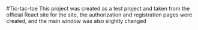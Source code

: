 #Tic-tac-toe
This project was created as a test project and taken from the official React site for the site, the authorization and registration pages were created, and the main window was also slightly changed
